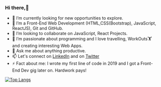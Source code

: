 ### Hi there,👋

- 🔭 I’m currently looking for new opportunities to explore.
- 🌱 I’m a Front-End Web Development (HTML,CSS(Bootstrap), JavaScript, ReactJS), Git and GitHub.
- 👯 I’m looking to collaborate on JavaScript, React Projects.
- 🤔 I’m passionate about programming and I love travelling, WorkOuts🏋️ and creating interesting Web Apps.
- 💬 Ask me about anything productive.
- 📫 Let's connect on [LinkedIn](https://www.linkedin.com/in/rajat-sundriyal-9a4a09133/) and on [Twitter](https://twitter.com/SundriyalRajat)
- ⚡ Fact about me: I wrote my first line of code in 2019 and I got a Front-End Dev gig later on. Hardwork pays!
<!-- 
[![Rajat's github stats](https://github-readme-stats.vercel.app/api?username=Rajat124&show_icons=true&theme=radical)](https://github.com/Rajat124/github-readme-stats)  -->

[![Top Langs](https://github-readme-stats.vercel.app/api/top-langs/?username=Rajat124&show_icons=true&theme=radical&layout=compact)](https://github.com/Rajat124/github-readme-stats)

<!--
**Rajat124/Rajat** is a ✨ _special_ ✨ repository because its `README.md` (this file) appears on your GitHub profile.

Here are some ideas to get you started:

- 🔭 I’m currently working on ...
- 🌱 I’m currently learning ...
- 👯 I’m looking to collaborate on ...
- 🤔 I’m looking for help with ...
- 💬 Ask me about ...
- 📫 How to reach me: ...
- 😄 Pronouns: ...
- ⚡ Fun fact: ...
-->
